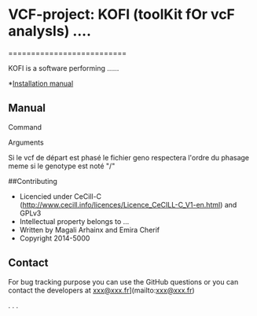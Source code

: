 # VCF-project: KOFI (toolKit fOr vcF analysIs) ....
==========================

KOFI is a software performing ......

*[Installation manual](https://github.com/emiracherif/VCF-project/blob/master/INSTALLmd)


## Manual

Command

Arguments

Si le vcf de départ est phasé le fichier geno respectera l'ordre du phasage meme si le genotype est noté "/"


##Contributing

* Licencied under CeCill-C (http://www.cecill.info/licences/Licence_CeCILL-C_V1-en.html) and GPLv3 
* Intellectual property belongs to ... 
* Written by Magali Arhainx and  Emira Cherif
* Copyright 2014-5000

## Contact 

For bug tracking purpose you can use the GitHub questions or you can contact the developers at
xxx@xxx.fr](mailto:xxx@xxx.fr)

.
.
.

